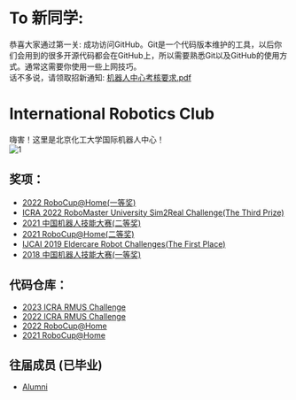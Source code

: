 # To 新同学:
恭喜大家通过第一关: 成功访问GitHub。Git是一个代码版本维护的工具，以后你们会用到的很多开源代码都会在GitHub上，所以需要熟悉Git以及GitHub的使用方式。通常这需要你使用一些上网技巧。</br>
话不多说，请领取招新通知:
[机器人中心考核要求.pdf](https://github.com/mvyp/.github/tree/main/profile/机器人中心考核要求.pdf)

# International Robotics Club
嗨害！这里是北京化工大学国际机器人中心！</br>
![1](https://github.com/mvyp/.github/tree/main/profile/imgs/1.jpg)</br>

## 奖项：
* [2022 RoboCup@Home(一等奖)](https://github.com/mvyp/.github/tree/main/profile/imgs/2022robocup.jpg)
* [ICRA 2022 RoboMaster University Sim2Real Challenge(The Third Prize)](https://github.com/mvyp/.github/tree/main/profile/imgs/2.jpg)
* [2021 中国机器人技能大赛(二等奖)](https://github.com/mvyp/.github/tree/main/profile/imgs/3.jpg)
* [2021 RoboCup@Home(二等奖)](https://github.com/mvyp/.github/tree/main/profile/imgs/4.jpg)
* [IJCAI 2019 Eldercare Robot Challenges(The First Place)](https://github.com/mvyp/.github/tree/main/profile/imgs/5.jpg)
* [2018 中国机器人技能大赛(一等奖)](https://github.com/mvyp/.github/tree/main/profile/imgs/6.jpg)

## 代码仓库：
* [2023 ICRA RMUS Challenge](https://github.com/mvyp/buct_sim2real2023)
* [2022 ICRA RMUS Challenge](https://github.com/mvyp/buct_sim2real2022)
* [2022 RoboCup@Home](https://github.com/mvyp/RoboCup-Home2022)
* [2021 RoboCup@Home](https://github.com/mvyp/RoboCup2021_MAIN)

## 往届成员 (已毕业)
* [Alumni](https://github.com/mvyp/.github/tree/main/profile/alumni.md)
